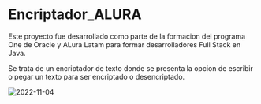 # Encriptador_ALURA

Este proyecto fue desarrollado como parte de la formacion del programa One de Oracle y ALura Latam para formar desarrolladores Full Stack en Java.

Se trata de un encriptador de texto donde se presenta la opcion de escribir o pegar un texto para ser encriptado o desencriptado.

![2022-11-04](https://user-images.githubusercontent.com/99208948/200054051-d5cd4d87-0133-410f-8c68-3d2a2c9ffc32.png)
